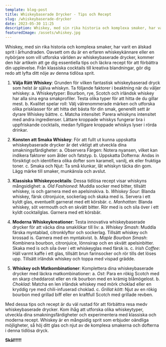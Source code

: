 ```yaml
---
template: blog-post
title: Whiskeybaserade Drycker - Tips och Recept
slug: /whiskeybaserade-drycker
date: 2023-05-30 11:25
description: Whiskey, med sin rika historia och komplexa smaker, har varit en älskad sprit i århundraden. Oavsett om du är en erfaren whiskeykännare eller en nybörjare som vill utforska världen av whiskeybaserade drycker, kommer den här artikeln att ge dig essentiella tips och läckra recept för att förbättra din upplevelse.
featuredImage: /assets/whiskey.jpg
---
```

Whiskey, med sin rika historia och komplexa smaker, har varit en älskad sprit i århundraden. Oavsett om du är en erfaren whiskeykännare eller en nybörjare som vill utforska världen av whiskeybaserade drycker, kommer den här artikeln att ge dig essentiella tips och läckra recept för att förbättra din upplevelse. Från klassiska cocktails till kreativa blandningar, gör dig redo att lyfta ditt nöje av denna tidlösa sprit.

1. **Välja Rätt Whiskey**:
Grunden för vilken fantastisk whiskeybaserad dryck som helst är själva whiskyn. Ta följande faktorer i beaktning när du väljer whiskey:
a. Whiskeytyper: Bourbon, rye, Scotch och irländsk whiskey har alla sina egna smakprofiler. Testa olika typer för att hitta de du gillar mest.
b. Kvalitet spelar roll: Välj välrenommerade märken och utforska olika prisklasser för att hitta det bästa för din smak, generellt sett är dyrare Whiskey bättre.
c. Matcha intensitet: Parera whiskyns intensitet med andra ingredienser. Lättare kroppade whiskys fungerar bra i uppfriskande cocktails, medan fylligare kroppade whiskys lyser i rörda drinkar.

2. **Konsten att Smaka Whiskey**:
För att fullt ut kunna uppskatta whiskeybaserade drycker är det viktigt att utveckla dina smakningsfärdigheter:
a. Observera Färgen: Notera nyansen, vilket kan indikera faktorer som ålder och fatstyp.
b. Uppskatta Dofterna: Andas in försiktigt och identifiera olika dofter som karamell, vanilj, ek eller fruktiga toner.
c. Smaka och Njut: Ta små klunkar, låt whiskyn täcka din gom. Lägg märke till smaker, munkänsla och avslut.

3. **Klassiska Whiskeycocktails**:
Dessa tidlösa recept visar whiskyns mångsidighet:
a. *Old Fashioned*: Muddla socker med bitter, tillsätt whiskey, is och garnera med en apelsinskiva.
b. *Whiskey Sour*: Blanda whiskey, färsk citronjuice, sockerlag och skaka med is. Servera i ett kyldt glas, eventuellt garnerat med ett körsbär.
c. *Manhattan*: Blanda whiskey, söt vermouth och en skvätt bitter. Rör med is och sila över i ett kyldt cocktailglas. Garnera med ett körsbär.

4. **Moderna Whiskeykreationer**:
Testa innovativa whiskeybaserade drycker för att väcka dina smaklökar till liv:
a. *Whiskey Smash*: Muddla färska myntablad, citronklyftor och sockerlag. Tillsätt whiskey och krossad is. Garnera med en myntakvist.
b. *Maple Bourbon Smash*:  Kombinera bourbon, citronjuice, lönnsirap och en skvätt apelsinbitter. Skaka med is och sila över i ett whiskeyglas med färsk is.
c. *Irish Coffee*: Häll varmt kaffe i ett glas, tillsätt brun farinsocker och rör tills det löses upp. Tillsätt irländsk whiskey och toppa med vispad grädde.

5. **Whiskey och Matkombinationer**:
Komplettera dina whiskeybaserade drycker med läckra matkombinationer:
a. *Ost*: Para en rökig Scotch med en skarp cheddarost eller en rik bourbon med en krämig blåmögelost.
b. *Choklad*: Matcha en len irländsk whiskey med mörk choklad eller en kryddig rye med chili-infuserad choklad.
c. *Grillat kött*: Njut av en rökig bourbon med grillad biff eller en kraftfull Scotch med grillade revben.

Med dessa tips och recept är du väl rustad för att förbättra resa medv whiskeybaserade drycker. Kom ihåg att utforska olika whiskeytyper, utveckla dina smakningsfärdigheter och experimentera med klassiska och moderna recept. Whiskey är en mångsidig sprit som erbjuder oändliga möjligheter, så höj ditt glas och njut av de komplexa smakerna och dofterna i denna tidlösa dryck. 

**Skål!!!!!**